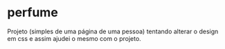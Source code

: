 # perfume
Projeto (simples de uma página de uma pessoa) tentando alterar o design em css e assim ajudei o mesmo com o projeto. 
